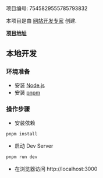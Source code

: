 # 

项目编号: 7545829555785793832

本项目是由 [网站开发专家](https://space.coze.cn/) 创建.

[**项目地址**](https://space.coze.cn/task/7545829555785793832)

## 本地开发

### 环境准备

- 安装 [Node.js](https://nodejs.org/en)
- 安装 [pnpm](https://pnpm.io/installation)

### 操作步骤

- 安装依赖

```sh
pnpm install
```

- 启动 Dev Server

```sh
pnpm run dev
```

- 在浏览器访问 http://localhost:3000
